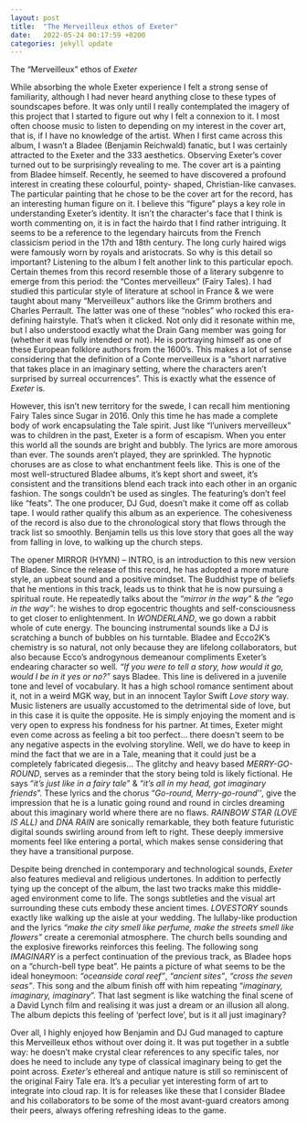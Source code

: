 ```yaml
---
layout: post
title:  "The Merveilleux ethos of Exeter"
date:   2022-05-24 00:17:59 +0200
categories: jekyll update
---
```



<span class="underline">The “Merveilleux” ethos of *Exeter*</span>

While absorbing the whole Exeter experience I felt a strong sense of
familiarity, although I had never heard anything close to these types of
soundscapes before. It was only until I really contemplated the imagery
of this project that I started to figure out why I felt a connexion to
it. I most often choose music to listen to depending on my interest in
the cover art, that is, if I have no knowledge of the artist. When I
first came across this album, I wasn’t a Bladee (Benjamin Reichwald)
fanatic, but I was certainly attracted to the Exeter and the 333
aesthetics. Observing Exeter’s cover turned out to be surprisingly
revealing to me. The cover art is a painting from Bladee himself.
Recently, he seemed to have discovered a profound interest in creating
these colourful, pointy- shaped, Christian-like canvases. The particular
painting that he chose to be the cover art for the record, has an
interesting human figure on it. I believe this “figure” plays a key role
in understanding Exeter’s identity. It isn’t the character's face that I
think is worth commenting on, it is in fact the hairdo that I find
rather intriguing. It seems to be a reference to the legendary haircuts
from the French classicism period in the 17th and 18th century. The long
curly haired wigs were famously worn by royals and aristocrats. So why
is this detail so important? Listening to the album I felt another link
to this particular epoch. Certain themes from this record resemble those
of a literary subgenre to emerge from this period: the “Contes
merveilleux” (Fairy Tales). I had studied this particular style of
literature at school in France & we were taught about many “Merveilleux”
authors like the Grimm brothers and Charles Perrault. The latter was one
of these “nobles” who rocked this era-defining hairstyle. That’s when it
clicked. Not only did it resonate within me, but I also understood
exactly what the Drain Gang member was going for (whether it was fully
intended or not). He is portraying himself as one of these European
folklore authors from the 1600’s. This makes a lot of sense considering
that the definition of a Conte merveilleux is a “short narrative that
takes place in an imaginary setting, where the characters aren’t
surprised by surreal occurrences”. This is exactly what the essence of
*<span class="underline">Exeter</span>* is.

However, this isn’t new territory for the swede, I can recall him
mentioning Fairy Tales since Sugar in 2016. Only this time he has made a
complete body of work encapsulating the Tale spirit. Just like
“l’univers merveilleux” was to children in the past, Exeter is a
form of escapism. When you enter this world all the sounds are bright
and bubbly. The lyrics are more amorous than ever. The sounds aren’t
played, they are sprinkled. The hypnotic choruses are as close to what
enchantment feels like. This is one of the most well-structured Bladee
albums, it’s kept short and sweet, it’s consistent and the transitions
blend each track into each other in an organic fashion. The songs
couldn’t be used as singles. The featuring’s don’t feel like “feats”.
The one producer, DJ Gud, doesn’t make it come off as collab tape. I
would rather qualify this album as an experience. The cohesiveness of
the record is also due to the chronological story that flows through the
track list so smoothly. Benjamin tells us this love story that goes all
the way from falling in love, to walking up the church steps.

The opener MIRROR (HYMN) – INTRO, is an introduction to this new version
of Bladee. Since the release of this record, he has adopted a more
mature style, an upbeat sound and a positive mindset. The Buddhist type
of beliefs that he mentions in this track, leads us to think that he is
now pursuing a spiritual route. He repeatedly talks about the *“mirror
in the way”* & *the “ego in the way”*: he wishes to drop egocentric
thoughts and self-consciousness to get closer to enlightenment. In
*<span class="underline">WONDERLAND</span>*, we go down a rabbit whole
of cute energy. The bouncing instrumental sounds like a DJ is scratching
a bunch of bubbles on his turntable. Bladee and Ecco2K’s chemistry is so
natural, not only because they are lifelong collaborators, but also
because Ecco’s androgynous demeanour compliments Exeter’s endearing
character so well. *“If you were to tell a story, how would it go, would
I be in it yes or no?”* says Bladee. This line is delivered in a
juvenile tone and level of vocabulary. It has a high school romance
sentiment about it, not in a weird MGK way, but in an innocent Taylor
Swift *<span class="underline">Love story</span>* way. Music listeners
are usually accustomed to the detrimental side of love, but in this case
it is quite the opposite. He is simply enjoying the moment and is very
open to express his fondness for his partner. At times, Exeter might
even come across as feeling a bit too perfect… there doesn't seem to be
any negative aspects in the evolving storyline. Well, we do have to keep
in mind the fact that we are in a Tale, meaning that it could just be a
completely fabricated diegesis... The glitchy and heavy based
*<span class="underline">MERRY-GO-ROUND</span>*, serves as a reminder
that the story being told is likely fictional. He says “*it’s just like
in a fairy tale*” & “*it’s all in my head, got imaginary friends*”.
These lyrics and the chorus “*Go-round, Merry-go-round*'', give the
impression that he is a lunatic going round and round in circles
dreaming about this imaginary world where there are no flaws.
*<span class="underline">RAINBOW STAR (LOVE IS ALL)</span>* and
*<span class="underline">DNA RAIN</span>* are sonically remarkable, they
both feature futuristic digital sounds swirling around from left to
right. These deeply immersive moments feel like entering a portal, which
makes sense considering that they have a transitional purpose.

Despite being drenched in contemporary and technological sounds,
*<span class="underline">Exeter</span>* also features medieval and
religious undertones. In addition to perfectly tying up the concept of
the album, the last two tracks make this middle-aged environment come to
life. The songs subtleties and the visual art surrounding these cuts
embody these ancient times. *<span class="underline">LOVESTORY</span>*
sounds exactly like walking up the aisle at your wedding. The
lullaby-like production and the lyrics *<span class="underline">“make
the city smell like perfume, make the streets smell like
flowers”</span>* create a ceremonial atmosphere. The church bells
sounding and the explosive fireworks reinforces this feeling. The
following song *<span class="underline">IMAGINARY</span>* is a perfect
continuation of the previous track, as Bladee hops on a “church-bell
type beat”. He paints a picture of what seems to be the ideal honeymoon:
*“oceanside coral reef”*, *“ancient sites”*, *“cross the seven seas”*.
This song and the album finish off with him repeating “*imaginary,
imaginary, imaginary*”. That last segment is like watching the final
scene of a David Lynch film and realising it was just a dream or an
illusion all along. The album depicts this feeling of ‘perfect love’,
but is it all just imaginary?

Over all, I highly enjoyed how Benjamin and DJ Gud managed to capture
this Merveilleux ethos without over doing it. It was put together in a
subtle way: he doesn’t make crystal clear references to any specific
tales, nor does he need to include any type of classical imaginary being
to get the point across. *<span class="underline">Exeter’s</span>*
ethereal and antique nature is still so reminiscent of the original
Fairy Tale era. It’s a peculiar yet interesting form of art to integrate
into cloud rap. It is for releases like these that I consider Bladee and
his collaborators to be some of the most avant-guard creators among
their peers, always offering refreshing ideas to the game.
